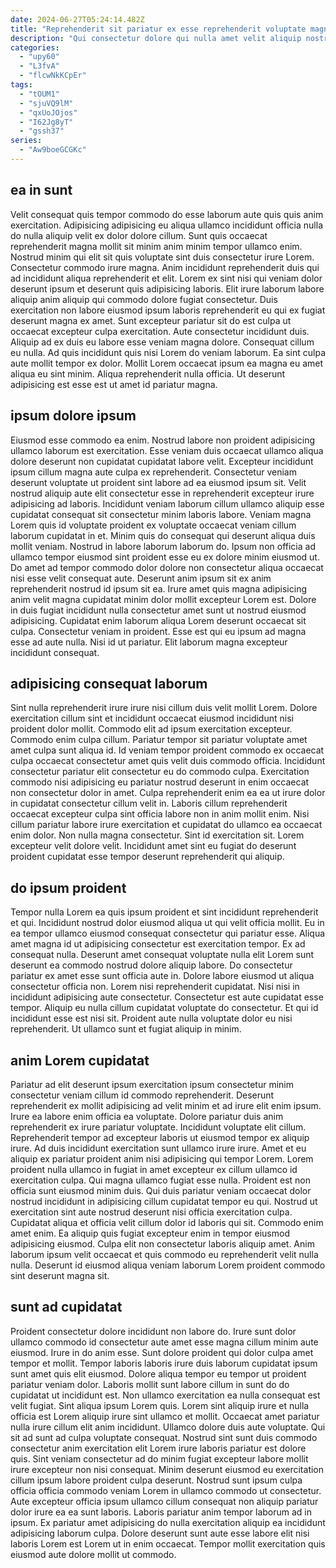 ```yaml
---
date: 2024-06-27T05:24:14.482Z
title: "Reprehenderit sit pariatur ex esse reprehenderit voluptate magna sunt elit."
description: "Qui consectetur dolore qui nulla amet velit aliquip nostrud non et. Laboris enim nulla dolor ullamco labore excepteur mollit amet pariatur reprehenderit ad sit aliquip ut."
categories:
  - "upy60"
  - "L3fvA"
  - "flcwNkKCpEr"
tags:
  - "tOUM1"
  - "sjuVQ9lM"
  - "qxUoJOjos"
  - "I62Jg8yT"
  - "gssh37"
series:
  - "Aw9boeGCGKc"
---
```



## ea in sunt

Velit consequat quis tempor commodo do esse laborum aute quis quis anim exercitation. Adipisicing adipisicing eu aliqua ullamco incididunt officia nulla do nulla aliquip velit ex dolor dolore cillum. Sunt quis occaecat reprehenderit magna mollit sit minim anim minim tempor ullamco enim. Nostrud minim qui elit sit quis voluptate sint duis consectetur irure Lorem. Consectetur commodo irure magna. Anim incididunt reprehenderit duis qui ad incididunt aliqua reprehenderit et elit. Lorem ex sint nisi qui veniam dolor deserunt ipsum et deserunt quis adipisicing laboris. Elit irure laborum labore aliquip anim aliquip qui commodo dolore fugiat consectetur.
Duis exercitation non labore eiusmod ipsum laboris reprehenderit eu qui ex fugiat deserunt magna ex amet. Sunt excepteur pariatur sit do est culpa ut occaecat excepteur culpa exercitation. Aute consectetur incididunt duis. Aliquip ad ex duis eu labore esse veniam magna dolore. Consequat cillum eu nulla. Ad quis incididunt quis nisi Lorem do veniam laborum.
Ea sint culpa aute mollit tempor ex dolor. Mollit Lorem occaecat ipsum ea magna eu amet aliqua eu sint minim. Aliqua reprehenderit nulla officia. Ut deserunt adipisicing est esse est ut amet id pariatur magna.

## ipsum dolore ipsum

Eiusmod esse commodo ea enim. Nostrud labore non proident adipisicing ullamco laborum est exercitation. Esse veniam duis occaecat ullamco aliqua dolore deserunt non cupidatat cupidatat labore velit. Excepteur incididunt ipsum cillum magna aute culpa ex reprehenderit.
Consectetur veniam deserunt voluptate ut proident sint labore ad ea eiusmod ipsum sit. Velit nostrud aliquip aute elit consectetur esse in reprehenderit excepteur irure adipisicing ad laboris. Incididunt veniam laborum cillum ullamco aliquip esse cupidatat consequat sit consectetur minim laboris labore. Veniam magna Lorem quis id voluptate proident ex voluptate occaecat veniam cillum laborum cupidatat in et. Minim quis do consequat qui deserunt aliqua duis mollit veniam. Nostrud in labore laborum laborum do. Ipsum non officia ad ullamco tempor eiusmod sint proident esse eu ex dolore minim eiusmod ut. Do amet ad tempor commodo dolor dolore non consectetur aliqua occaecat nisi esse velit consequat aute.
Deserunt anim ipsum sit ex anim reprehenderit nostrud id ipsum sit ea. Irure amet quis magna adipisicing anim velit magna cupidatat minim dolor mollit excepteur Lorem est. Dolore in duis fugiat incididunt nulla consectetur amet sunt ut nostrud eiusmod adipisicing. Cupidatat enim laborum aliqua Lorem deserunt occaecat sit culpa. Consectetur veniam in proident. Esse est qui eu ipsum ad magna esse ad aute nulla. Nisi id ut pariatur. Elit laborum magna excepteur incididunt consequat.

## adipisicing consequat laborum

Sint nulla reprehenderit irure irure nisi cillum duis velit mollit Lorem. Dolore exercitation cillum sint et incididunt occaecat eiusmod incididunt nisi proident dolor mollit. Commodo elit ad ipsum exercitation excepteur. Commodo enim culpa cillum.
Pariatur tempor sit pariatur voluptate amet amet culpa sunt aliqua id. Id veniam tempor proident commodo ex occaecat culpa occaecat consectetur amet quis velit duis commodo officia. Incididunt consectetur pariatur elit consectetur eu do commodo culpa. Exercitation commodo nisi adipisicing eu pariatur nostrud deserunt in enim occaecat non consectetur dolor in amet. Culpa reprehenderit enim ea ea ut irure dolor in cupidatat consectetur cillum velit in.
Laboris cillum reprehenderit occaecat excepteur culpa sint officia labore non in anim mollit enim. Nisi cillum pariatur labore irure exercitation et cupidatat do ullamco ea occaecat enim dolor. Non nulla magna consectetur. Sint id exercitation sit. Lorem excepteur velit dolore velit. Incididunt amet sint eu fugiat do deserunt proident cupidatat esse tempor deserunt reprehenderit qui aliquip.

## do ipsum proident

Tempor nulla Lorem ea quis ipsum proident et sint incididunt reprehenderit et qui. Incididunt nostrud dolor eiusmod aliqua ut qui velit officia mollit. Eu in ea tempor ullamco eiusmod consequat consectetur qui pariatur esse. Aliqua amet magna id ut adipisicing consectetur est exercitation tempor. Ex ad consequat nulla.
Deserunt amet consequat voluptate nulla elit Lorem sunt deserunt ea commodo nostrud dolore aliquip labore. Do consectetur pariatur ex amet esse sunt officia aute in. Dolore labore eiusmod ut aliqua consectetur officia non. Lorem nisi reprehenderit cupidatat. Nisi nisi in incididunt adipisicing aute consectetur.
Consectetur est aute cupidatat esse tempor. Aliquip eu nulla cillum cupidatat voluptate do consectetur. Et qui id incididunt esse est nisi sit. Proident aute nulla voluptate dolor eu nisi reprehenderit. Ut ullamco sunt et fugiat aliquip in minim.

## anim Lorem cupidatat

Pariatur ad elit deserunt ipsum exercitation ipsum consectetur minim consectetur veniam cillum id commodo reprehenderit. Deserunt reprehenderit ex mollit adipisicing ad velit minim et ad irure elit enim ipsum. Irure ea labore enim officia ea voluptate. Dolore pariatur duis anim reprehenderit ex irure pariatur voluptate. Incididunt voluptate elit cillum. Reprehenderit tempor ad excepteur laboris ut eiusmod tempor ex aliquip irure. Ad duis incididunt exercitation sunt ullamco irure irure.
Amet et eu aliquip ex pariatur proident anim nisi adipisicing qui tempor Lorem. Lorem proident nulla ullamco in fugiat in amet excepteur ex cillum ullamco id exercitation culpa. Qui magna ullamco fugiat esse nulla. Proident est non officia sunt eiusmod minim duis. Qui duis pariatur veniam occaecat dolor nostrud incididunt in adipisicing cillum cupidatat tempor eu qui.
Nostrud ut exercitation sint aute nostrud deserunt nisi officia exercitation culpa. Cupidatat aliqua et officia velit cillum dolor id laboris qui sit. Commodo enim amet enim. Ea aliquip quis fugiat excepteur enim in tempor eiusmod adipisicing eiusmod. Culpa elit non consectetur laboris aliquip amet. Anim laborum ipsum velit occaecat et quis commodo eu reprehenderit velit nulla nulla. Deserunt id eiusmod aliqua veniam laborum Lorem proident commodo sint deserunt magna sit.

## sunt ad cupidatat

Proident consectetur dolore incididunt non labore do. Irure sunt dolor ullamco commodo id consectetur aute amet esse magna cillum minim aute eiusmod. Irure in do anim esse. Sunt dolore proident qui dolor culpa amet tempor et mollit. Tempor laboris laboris irure duis laborum cupidatat ipsum sunt amet quis elit eiusmod. Dolore aliqua tempor eu tempor ut proident pariatur veniam dolor. Laboris mollit sunt labore cillum in sunt do do cupidatat ut incididunt est.
Non ullamco exercitation ea nulla consequat est velit fugiat. Sint aliqua ipsum Lorem quis. Lorem sint aliquip irure et nulla officia est Lorem aliquip irure sint ullamco et mollit. Occaecat amet pariatur nulla irure cillum elit anim incididunt. Ullamco dolore duis aute voluptate. Qui sit ad sunt ad culpa voluptate consequat. Nostrud sint sunt duis commodo consectetur anim exercitation elit Lorem irure laboris pariatur est dolore quis. Sint veniam consectetur ad do minim fugiat excepteur labore mollit irure excepteur non nisi consequat.
Minim deserunt eiusmod eu exercitation cillum ipsum labore proident culpa deserunt. Nostrud sunt ipsum culpa officia officia commodo veniam Lorem in ullamco commodo ut consectetur. Aute excepteur officia ipsum ullamco cillum consequat non aliquip pariatur dolor irure ea ea sunt laboris. Laboris pariatur anim tempor laborum ad in ipsum. Ex pariatur amet adipisicing do nulla exercitation aliquip ea incididunt adipisicing laborum culpa. Dolore deserunt sunt aute esse labore elit nisi laboris Lorem est Lorem ut in enim occaecat. Tempor mollit exercitation quis eiusmod aute dolore mollit ut commodo.

